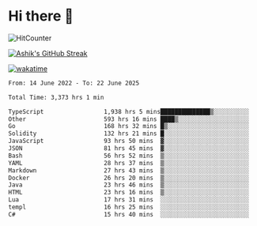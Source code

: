 # Hi there 👋

![HitCounter](https://hits.seeyoufarm.com/api/count/incr/badge.svg?url=https%3A%2F%2Fgithub.com%2Fashrhmn1212%2Fhit-counter)

<!-- ![Contribution Graph](https://github-readme-activity-graph.cyclic.app/graph?username=ashrhmn) -->


<!-- [![Top Langs](https://github-readme-stats.vercel.app/api/top-langs/?username=ashrhmn&layout=compact&theme=synthwave&langs_count=10&card_width=445)](https://github.com/anuraghazra/github-readme-stats) -->

[![Ashik's GitHub Streak](https://github-readme-streak-stats.herokuapp.com/?user=ashrhmn&theme=blood&fire=DD7F1C&background=151515&dates=9f9f9f&border=DD2727)](https://git.io/streak-stats)

<!-- ![Ashik's GitHub stats](https://github-readme-stats.vercel.app/api/?username=ashrhmn&show_icons=true&title_color=fff&icon_color=79ff97&text_color=9f9f9f&bg_color=151515) -->

[![wakatime](https://wakatime.com/badge/user/3df86613-ba63-4631-8e65-0ff18e7becad.svg)](https://wakatime.com/@3df86613-ba63-4631-8e65-0ff18e7becad)

<!--START_SECTION:waka-->

```txt
From: 14 June 2022 - To: 22 June 2025

Total Time: 3,373 hrs 1 min

TypeScript                 1,938 hrs 5 mins██████████████▒░░░░░░░░░░   57.46 %
Other                      593 hrs 16 mins ████▒░░░░░░░░░░░░░░░░░░░░   17.59 %
Go                         168 hrs 32 mins █▒░░░░░░░░░░░░░░░░░░░░░░░   05.00 %
Solidity                   132 hrs 21 mins █░░░░░░░░░░░░░░░░░░░░░░░░   03.92 %
JavaScript                 93 hrs 50 mins  ▓░░░░░░░░░░░░░░░░░░░░░░░░   02.78 %
JSON                       81 hrs 45 mins  ▓░░░░░░░░░░░░░░░░░░░░░░░░   02.42 %
Bash                       56 hrs 52 mins  ▒░░░░░░░░░░░░░░░░░░░░░░░░   01.69 %
YAML                       28 hrs 37 mins  ▒░░░░░░░░░░░░░░░░░░░░░░░░   00.85 %
Markdown                   27 hrs 43 mins  ▒░░░░░░░░░░░░░░░░░░░░░░░░   00.82 %
Docker                     26 hrs 20 mins  ▒░░░░░░░░░░░░░░░░░░░░░░░░   00.78 %
Java                       23 hrs 46 mins  ▒░░░░░░░░░░░░░░░░░░░░░░░░   00.70 %
HTML                       23 hrs 16 mins  ▒░░░░░░░░░░░░░░░░░░░░░░░░   00.69 %
Lua                        17 hrs 31 mins  ░░░░░░░░░░░░░░░░░░░░░░░░░   00.52 %
templ                      16 hrs 25 mins  ░░░░░░░░░░░░░░░░░░░░░░░░░   00.49 %
C#                         15 hrs 40 mins  ░░░░░░░░░░░░░░░░░░░░░░░░░   00.46 %
```

<!--END_SECTION:waka-->


<!--### Most Used Languages 
<img src="https://wakatime.com/share/@ashrhmn/24ecb986-5bf8-4607-af7f-0aab08908d8c.png" />

### Favourite Tools
<img src="https://wakatime.com/share/@ashrhmn/f4e08015-f3bc-460a-9228-95a3ba11c604.png" />-->
